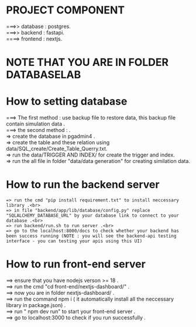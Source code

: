 # PROJECT COMPONENT
   ===>> database : postgres.<br>
   ===>> backend : fastapi. <br>
   ====> frontend : nextjs. 
# NOTE THAT YOU ARE IN FOLDER DATABASELAB
# How to setting database
  ===> The first method : use backup file to restore data, this backup file contain simulation data .<br>
  ===> the second method : .<br>
         => create the database in pgadmin4 .<br>
         => create the table and these relation using data/SQL_create/Create_Table_Querry.txt.<br>
         => run the data/TRIGGER AND INDEX/ for create the trigger and index.<br>
         => run the all file in folder "data/data generation" for creating similation data.
# How to run the backend server
    => run the cmd "pip install requirement.txt" to install neccessary library .<br>
    => in file "backend/app/lib/database/config.py" replace "SQLALCHEMY_DATABASE_URL" by your database link to connect to your database .<br>
    => run backend/run.sh to run server .<br>
    => go to the localhost:8000/docs to check whether your backend has been success running (NOTE : you will see the backend-api testing interface - you can testing your apis using this UI) 

# How to run front-end server
   ==> ensure that you have nodejs verson >= 18 .<br>
   ==> run the cmd "cd front-end/nextjs-dashboard/" .<br>
   ==> now you are in folder nextjs-dashboard/ .<br>
   ==> run the command npm i ( it automatically install all the neccessary library in package.json) .<br>
   ==> run " npm dev run" to start your front-end server .<br>
   ==> go to localhost:3000 to check if you run successfully .<br>
